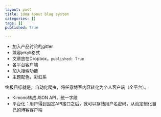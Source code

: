 ```yaml
---
layout: post
title: idea about blog system
categories: []
tags: []
published: True

---
```


- 加入产品讨论的gitter
- 兼容jekyll格式
- 文章放在Dropbox，`published: True`
- 各平台客户端
- 加入搜索功能
- 主题配色，彩虹系

终极目标就是，自动化爬虫，将任意博客内容转化为个人客户端（全平台）。
- Kimono转成JSON API，统一字段
- 平台化：用户得到固定API接口之后，就可以存储用户名密码，从而定制化自己的博客客户端

